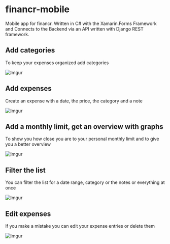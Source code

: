 # financr-mobile
Mobile app for financr. Written in C# with the Xamarin.Forms Framework and Connects to the Backend via an API written with Django REST framework.

## Add categories

To keep your expenses organized add categories

![Imgur](https://i.imgur.com/4U0pFaL.gif)

## Add expenses

Create an expense with a date, the price, the category and a note

![Imgur](https://i.imgur.com/wmSNOgu.gif)

## Add a monthly limit, get an overview with graphs

To show you how close you are to your personal monthly limit and to give you a better overview 

![Imgur](https://i.imgur.com/fv6Scew.gif)

## Filter the list

You can filter the list for a date range, category or the notes or everything at once

![Imgur](https://i.imgur.com/TPeZNWz.gif)

## Edit expenses

If you make a mistake you can edit your expense entries or delete them

![Imgur](https://i.imgur.com/yrfG7GC.gif)



